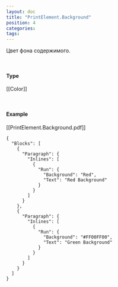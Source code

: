 ```yaml
---
layout: doc
title: "PrintElement.Background"
position: 4
categories: 
tags: 
---
```


Цвет фона содержимого.

    

#### Type

[[Color]]

   

#### Example

[[PrintElement.Background.pdf]]  


```
{
  "Blocks": [
    {
      "Paragraph": {
        "Inlines": [
          {
            "Run": {
              "Background": "Red",
              "Text": "Red Background"
            }
          }
        ]
      }
    },
    {
      "Paragraph": {
        "Inlines": [
          {
            "Run": {
              "Background": "#FF00FF00",
              "Text": "Green Background"
            }
          }
        ]
      }
    }
  ]
}
```

  


  


